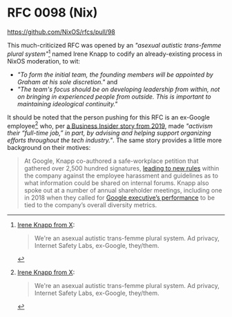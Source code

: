 
# RFC 0098 (Nix)

https://github.com/NixOS/rfcs/pull/98

This much-criticized RFC was opened by an *"asexual autistic trans-femme plural system"*[^profile] named Irene Knapp to codify an already-existing process in NixOS moderation, to wit:

- *"To form the initial team, the founding members will be appointed by Graham at his sole discretion."* and
- *"The team's focus should be on developing leadership from within, not on bringing in experienced people from outside. This is important to maintaining ideological continuity."*

It should be noted that the person pushing for this RFC is an ex-Google employee[^profile] who, per [a Business Insider story from 2019](https://www.businessinsider.com/irene-knapp-google-organizer-is-leaving-over-burnout-retaliation-2019-9), made *"activism their “full-time job,” in part, by advising and helping support organizing efforts throughout the tech industry."*. The same story provides a little more background on their motives:

> At Google, Knapp co-authored a safe-workplace petition that gathered over 2,500 hundred signatures, [leading to new rules](https://www.wired.com/story/google-tries-new-rules-to-curtail-harassment-of-employees/) within the company against the employee harassment and guidelines as to what information could be shared on internal forums. Knapp also spoke out at a number of annual shareholder meetings, including one in 2018 when they called for [Google executive’s performance](https://www.businessinsider.com/google-engineer-irene-knapp-calls-out-board-on-diversity-2018-6) to be tied to the company’s overall diversity metrics.

[^profile]: [Irene Knapp from X](https://archive.is/02rWF):
    > We're an asexual autistic trans-femme plural system. Ad privacy, Internet Safety Labs, ex-Google, they/them.
